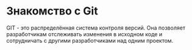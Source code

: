 # Знакомство с Git
GIT - это распределённая система контроля версий. 
Она позволяет разработчикам отслеживать изменения в исходном коде и сотрудничать с другими разработчиками над одним проектом.